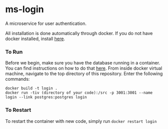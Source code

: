 # ms-login
A microservice for user authentication.

All installation is done automatically through docker. If you do not have docker installed, install [here](https://docs.docker.com/engine/installation/).

### To Run
Before we begin, make sure you have the database running in a container. You can find instructions on how to do that [here](https://github.com/Molecular-Playground/databaes). From inside docker virtual machine, navigate to the top directory of this repository. Enter the following commands:
```
docker build -t login .
docker run -tiv (directory of your code):/src -p 3001:3001 --name login --link postgres:postgres login
```
### To Restart
To restart the container with new code, simply run ```docker restart login```